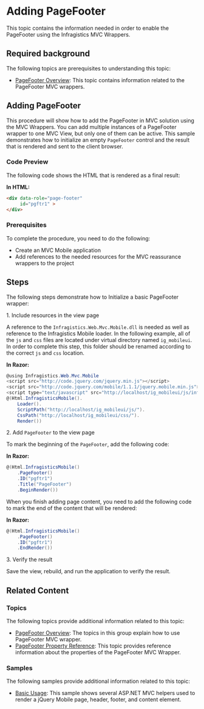 ﻿<!--
|metadata|
{
    "fileName": "adding-pagefooter",
    "controlName": "PageFooter",
    "tags": ["How Do I","Layouts","MVC"]
}
|metadata|
-->

# Adding PageFooter
This topic contains the information needed in order to enable the PageFooter using the Infragistics MVC Wrappers.

## Required background

The following topics are prerequisites to understanding this topic:
- [PageFooter Overview](PageFooter-Overview.html): This topic contains information related to the PageFooter MVC wrappers.

## Adding PageFooter
This procedure will show how to add the PageFooter in MVC solution using the MVC Wrappers. You can add multiple instances of a PageFooter wrapper to one MVC View, but only one of them can be active. This sample demonstrates how to initialize an empty `PageFooter` control and the result that is rendered and sent to the client browser.

### Code Preview 
The following code shows the HTML that is rendered as a final result:

**In HTML:**

```html
<div data-role="page-footer" 
     id="pgftr1" >
</div>
```

### Prerequisites 

To complete the procedure, you need to do the following:

-   Create an MVC Mobile application
-   Add references to the needed resources for the MVC reassurance wrappers to the project

## Steps

The following steps demonstrate how to Initialize a basic PageFooter wrapper:

​1. Include resources in the view page

A reference to the `Infragistics.Web.Mvc.Mobile.dll` is needed as well as reference to the Infragistics Mobile loader. In the following example, all of the `js` and `css` files are located under virtual directory named `ig_mobileui`. In order to complete this step, this folder should be renamed according to the correct `js` and `css` location.

**In Razor:**
```csharp
@using Infragistics.Web.Mvc.Mobile
<script src="http://code.jquery.com/jquery.min.js"></script>
<script src="http://code.jquery.com/mobile/1.1.1/jquery.mobile.min.js"></script>
<script type="text/javascript" src="http://localhost/ig_mobileui/js/infragistics.mobile.loader.js"></script>
@(Html.InfragisticsMobile().
    Loader().
    ScriptPath("http://localhost/ig_mobileui/js/").
    CssPath("http://localhost/ig_mobileui/css/").
    Render())
```

​2. Add `PageFooter` to the view page

To mark the beginning of the `PageFooter`, add the following code:

**In Razor:**
```csharp
@(Html.InfragisticsMobile()
    .PageFooter()
    .ID("pgftr1")
    .Title("PageFooter")
    .BeginRender())
```

When you finish adding page content, you need to add the following code to mark the end of the content that will be rendered:

**In Razor:**

```csharp
@(Html.InfragisticsMobile()
    .PageFooter()
    .ID("pgftr1")
    .EndRender())
```

​3. Verify the result

Save the view, rebuild, and run the application to verify the result.


## Related Content
### Topics

The following topics provide additional information related to this topic:

- [PageFooter Overview](PageFooter-Overview.html): The topics in this group explain how to use PageFooter MVC wrapper.
- [PageFooter Property Reference](PageFooter-Property-Reference.html): This topic provides reference information about the properties of the PageFooter MVC Wrapper.

### Samples

The following samples provide additional information related to this topic:

- [Basic Usage](%%SamplesUrl%%/mobile-pagefooter/basic-usage): This sample shows several ASP.NET MVC helpers used to render a jQuery Mobile page, header, footer, and content element.